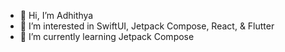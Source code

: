 - 👋 Hi, I’m Adhithya
- 👀 I’m interested in SwiftUI, Jetpack Compose, React, & Flutter
- 🌱 I’m currently learning Jetpack Compose

<!---
adhithya90/adhithya90 is a ✨ special ✨ repository because its `README.md` (this file) appears on your GitHub profile.
You can click the Preview link to take a look at your changes.
--->
